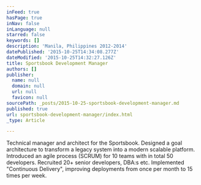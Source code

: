 ```yaml
---
inFeed: true
hasPage: true
inNav: false
inLanguage: null
starred: false
keywords: []
description: 'Manila, Philippines 2012-2014'
datePublished: '2015-10-25T14:34:08.277Z'
dateModified: '2015-10-25T14:32:27.126Z'
title: Sportsbook Development Manager
authors: []
publisher:
  name: null
  domain: null
  url: null
  favicon: null
sourcePath: _posts/2015-10-25-sportsbook-development-manager.md
published: true
url: sportsbook-development-manager/index.html
_type: Article

---
```

Technical manager and architect for the Sportsbook. Designed a goal architecture to transform a legacy system into a modern scalable platform. Introduced an agile process (SCRUM) for 10 teams with in total 50 developers. Recruited 20+ senior developers, DBA:s etc. Implemented "Continuous Delivery", improving deployments from once per month to 15 times per week.